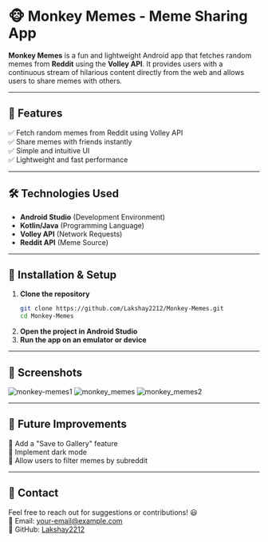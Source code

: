 # 🐵 Monkey Memes - Meme Sharing App

**Monkey Memes** is a fun and lightweight Android app that fetches random memes from **Reddit** using the **Volley API**. It provides users with a continuous stream of hilarious content directly from the web and allows users to share memes with others.

---
## 📌 Features
✅ Fetch random memes from Reddit using Volley API  
✅ Share memes with friends instantly  
✅ Simple and intuitive UI  
✅ Lightweight and fast performance  

---
## 🛠️ Technologies Used
- **Android Studio** (Development Environment)
- **Kotlin/Java** (Programming Language)
- **Volley API** (Network Requests)
- **Reddit API** (Meme Source)

---
## 🚀 Installation & Setup
1. **Clone the repository**
   ```sh
   git clone https://github.com/Lakshay2212/Monkey-Memes.git
   cd Monkey-Memes
   ```
2. **Open the project in Android Studio**
3. **Run the app on an emulator or device**

---
## 📸 Screenshots
![monkey-memes1](https://github.com/user-attachments/assets/396f2dfc-02cb-41fd-bf43-e8a981ece33e)
![monkey_memes](https://github.com/user-attachments/assets/f4ab76dc-5446-4071-9a9a-8f3f211cd0a7)
![monkey_memes2](https://github.com/user-attachments/assets/3b193808-ef97-4df1-b5f0-89de9567ac05)




---
## 📜 Future Improvements
🔹 Add a "Save to Gallery" feature  
🔹 Implement dark mode  
🔹 Allow users to filter memes by subreddit  

---
## 📧 Contact
Feel free to reach out for suggestions or contributions! 😃  
📩 Email: your-email@example.com  
🔗 GitHub: [Lakshay2212](https://github.com/Lakshay2212)

